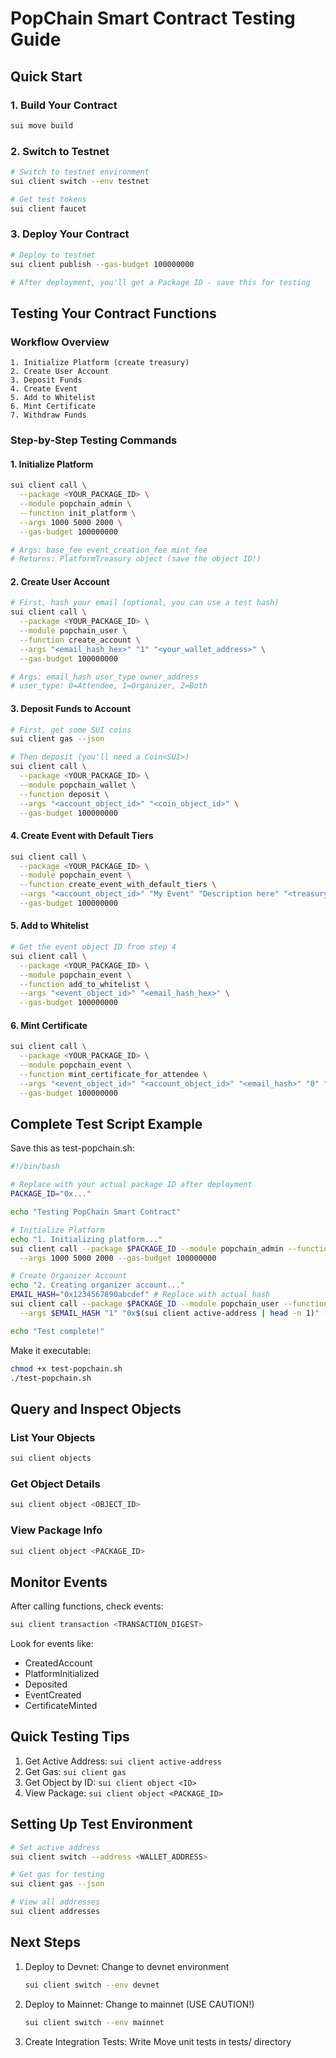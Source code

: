 # PopChain Smart Contract Testing Guide

## Quick Start

### 1. Build Your Contract
```bash
sui move build
```

### 2. Switch to Testnet
```bash
# Switch to testnet environment
sui client switch --env testnet

# Get test tokens
sui client faucet
```

### 3. Deploy Your Contract
```bash
# Deploy to testnet
sui client publish --gas-budget 100000000

# After deployment, you'll get a Package ID - save this for testing
```

## Testing Your Contract Functions

### Workflow Overview

```
1. Initialize Platform (create treasury)
2. Create User Account
3. Deposit Funds
4. Create Event
5. Add to Whitelist
6. Mint Certificate
7. Withdraw Funds
```

### Step-by-Step Testing Commands

#### 1. Initialize Platform
```bash
sui client call \
  --package <YOUR_PACKAGE_ID> \
  --module popchain_admin \
  --function init_platform \
  --args 1000 5000 2000 \
  --gas-budget 100000000

# Args: base_fee event_creation_fee mint_fee
# Returns: PlatformTreasury object (save the object ID!)
```

#### 2. Create User Account
```bash
# First, hash your email (optional, you can use a test hash)
sui client call \
  --package <YOUR_PACKAGE_ID> \
  --module popchain_user \
  --function create_account \
  --args "<email_hash_hex>" "1" "<your_wallet_address>" \
  --gas-budget 100000000

# Args: email_hash user_type owner_address
# user_type: 0=Attendee, 1=Organizer, 2=Both
```

#### 3. Deposit Funds to Account
```bash
# First, get some SUI coins
sui client gas --json

# Then deposit (you'll need a Coin<SUI>)
sui client call \
  --package <YOUR_PACKAGE_ID> \
  --module popchain_wallet \
  --function deposit \
  --args "<account_object_id>" "<coin_object_id>" \
  --gas-budget 100000000
```

#### 4. Create Event with Default Tiers
```bash
sui client call \
  --package <YOUR_PACKAGE_ID> \
  --module popchain_event \
  --function create_event_with_default_tiers \
  --args "<account_object_id>" "My Event" "Description here" "<treasury_object_id>" \
  --gas-budget 100000000
```

#### 5. Add to Whitelist
```bash
# Get the event object ID from step 4
sui client call \
  --package <YOUR_PACKAGE_ID> \
  --module popchain_event \
  --function add_to_whitelist \
  --args "<event_object_id>" "<email_hash_hex>" \
  --gas-budget 100000000
```

#### 6. Mint Certificate
```bash
sui client call \
  --package <YOUR_PACKAGE_ID> \
  --module popchain_event \
  --function mint_certificate_for_attendee \
  --args "<event_object_id>" "<account_object_id>" "<email_hash>" "0" "<treasury_object_id>" \
  --gas-budget 100000000
```

## Complete Test Script Example

Save this as test-popchain.sh:

```bash
#!/bin/bash

# Replace with your actual package ID after deployment
PACKAGE_ID="0x..."

echo "Testing PopChain Smart Contract"

# Initialize Platform
echo "1. Initializing platform..."
sui client call --package $PACKAGE_ID --module popchain_admin --function init_platform \
  --args 1000 5000 2000 --gas-budget 100000000

# Create Organizer Account
echo "2. Creating organizer account..."
EMAIL_HASH="0x1234567890abcdef" # Replace with actual hash
sui client call --package $PACKAGE_ID --module popchain_user --function create_account \
  --args $EMAIL_HASH "1" "0x$(sui client active-address | head -n 1)" --gas-budget 100000000

echo "Test complete!"
```

Make it executable:
```bash
chmod +x test-popchain.sh
./test-popchain.sh
```

## Query and Inspect Objects

### List Your Objects
```bash
sui client objects
```

### Get Object Details
```bash
sui client object <OBJECT_ID>
```

### View Package Info
```bash
sui client object <PACKAGE_ID>
```

## Monitor Events

After calling functions, check events:
```bash
sui client transaction <TRANSACTION_DIGEST>
```

Look for events like:
- CreatedAccount
- PlatformInitialized
- Deposited
- EventCreated
- CertificateMinted

## Quick Testing Tips

1. Get Active Address: `sui client active-address`
2. Get Gas: `sui client gas`
3. Get Object by ID: `sui client object <ID>`
4. View Package: `sui client object <PACKAGE_ID>`

## Setting Up Test Environment

```bash
# Set active address
sui client switch --address <WALLET_ADDRESS>

# Get gas for testing
sui client gas --json

# View all addresses
sui client addresses
```

## Next Steps

1. Deploy to Devnet: Change to devnet environment
   ```bash
   sui client switch --env devnet
   ```

2. Deploy to Mainnet: Change to mainnet (USE CAUTION!)
   ```bash
   sui client switch --env mainnet
   ```

3. Create Integration Tests: Write Move unit tests in tests/ directory
